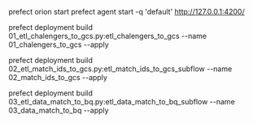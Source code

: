 prefect orion start
prefect agent start -q 'default'
http://127.0.0.1:4200/

prefect deployment build 01_etl_chalengers_to_gcs.py:etl_chalengers_to_gcs --name 01_chalengers_to_gcs --apply

prefect deployment build 02_etl_match_ids_to_gcs.py:etl_match_ids_to_gcs_subflow --name 02_match_ids_to_gcs --apply

prefect deployment build 03_etl_data_match_to_bq.py:etl_data_match_to_bq_subflow --name 03_data_match_to_bq --apply
